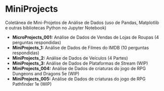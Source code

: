 # MiniProjects

Coletânea de Mini-Projetos de Análise de Dados (uso de Pandas, Matplotlib e outras bibliotecas Python no Jupyter Notebook)

* **MicroProjects_001:** Análise de Dados de Vendas de Lojas de Roupas (4 perguntas respondidas)
* **MiniProjects_1:** Análise de Dados de Filmes do IMDB (10 perguntas respondidas)
* **MiniProjects_2:** Análise de Dados de Veículos (4 Partes)
* **MiniProjects_3:** Análise de Dados de Plataformas de Stream (WIP)
* **MiniProjects_004:** Análise de Dados de criaturas do jogo de RPG Dungeons and Dragons 5e (WIP)
* **MiniProjects_005:** Análise de Dados de criaturas do jogo de RPG Pathfinder 1e (WIP)

